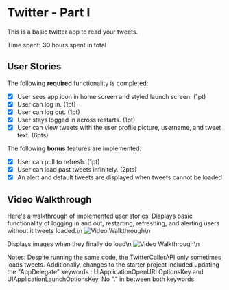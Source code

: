# Twitter - Part I

This is a basic twitter app to read your tweets.

Time spent: **30** hours spent in total

## User Stories

The following **required** functionality is completed:

- [x] User sees app icon in home screen and styled launch screen. (1pt)
- [x] User can log in. (1pt)
- [x] User can log out. (1pt)
- [x] User stays logged in across restarts. (1pt)
- [x] User can view tweets with the user profile picture, username, and tweet text. (6pts)

The following **bonus** features are implemented:

- [x] User can pull to refresh. (1pt)
- [x] User can load past tweets infinitely. (2pts)
- [x] An alert and default tweets are displayed when tweets cannot be loaded

## Video Walkthrough

Here's a walkthrough of implemented user stories:
Displays basic functionality of logging in and out, 
restarting, refreshing, and alerting users without it tweets loaded.\n
<img src='https://i.imgur.com/o9vzOVP.gif' title='Video Walkthrough' width='' alt='Video Walkthrough' />\n

Displays images when they finally do load\n
<img src='https://i.imgur.com/846kxjG.gif' title='Video Walkthrough' width='' alt='Video Walkthrough' />\n

Notes:
Despite running the same code, the TwitterCallerAPI only sometimes loads tweets. Additionally, changes to 
the starter project included updating the "AppDelegate" keywords : UIApplicationOpenURLOptionsKey and UIApplicationLaunchOptionsKey. No "." in between both keywords
